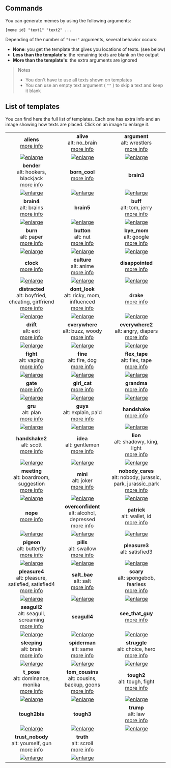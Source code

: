 ## Commands

You can generate memes by using the following arguments:

```
[meme id] "text1" "text2" ...
```

Depending of the number of `"text"` arguments, several behavior occurs:
* **None**: you get the template that gives you locations of texts. (see below)
* **Less than the template's**: the remaining texts are blank on the output
* **More than the template's**: the extra arguments are ignored

> Notes
> * You don't have to use all texts shown on templates
> * You can use an empty text argument ( `""` ) to skip a text and keep it blank

## List of templates

You can find here the full list of templates.
Each one has extra info and an image showing how texts are placed.
Click on an image to enlarge it.


<!--START-->
||||
|:---:|:---:|:---:|
|**aliens**<br><a href='https://knowyourmeme.com/memes/ancient-aliens' target='_blank'>more info</a>|**alive**<br>alt: no_brain<br><a href='https://knowyourmeme.com/memes/oh-fuck-i-forgot-to-give-you-a-brain' target='_blank'>more info</a>|**argument**<br>alt: wrestlers<br><a href='https://knowyourmeme.com/memes/american-chopper-argument' target='_blank'>more info</a>|
|<a href='./templates/aliens.jpg' target='_blank'><img alt='enlarge' src='./preview/aliens.jpg'/></a>|<a href='./templates/alive.jpg' target='_blank'><img alt='enlarge' src='./preview/alive.jpg'/></a>|<a href='./templates/argument.jpg' target='_blank'><img alt='enlarge' src='./preview/argument.jpg'/></a>|
|**bender**<br>alt: hookers, blackjack<br><a href='https://knowyourmeme.com/memes/im-going-to-build-my-own-theme-park-with-blackjack-and-hookers' target='_blank'>more info</a>|**born_cool**<br><a href='https://knowyourmeme.com/memes/nobody-is-born-cool' target='_blank'>more info</a>|**brain3**|
|<a href='./templates/bender.jpg' target='_blank'><img alt='enlarge' src='./preview/bender.jpg'/></a>|<a href='./templates/born_cool.jpg' target='_blank'><img alt='enlarge' src='./preview/born_cool.jpg'/></a>|<a href='./templates/brain3.jpg' target='_blank'><img alt='enlarge' src='./preview/brain3.jpg'/></a>|
|**brain4**<br>alt: brains<br><a href='https://knowyourmeme.com/memes/galaxy-brain' target='_blank'>more info</a>|**brain5**|**buff**<br>alt: tom, jerry<br><a href='https://knowyourmeme.com/memes/buff-tom' target='_blank'>more info</a>|
|<a href='./templates/brain4.jpg' target='_blank'><img alt='enlarge' src='./preview/brain4.jpg'/></a>|<a href='./templates/brain5.jpg' target='_blank'><img alt='enlarge' src='./preview/brain5.jpg'/></a>|<a href='./templates/buff.jpg' target='_blank'><img alt='enlarge' src='./preview/buff.jpg'/></a>|
|**burn**<br>alt: paper<br><a href='https://knowyourmeme.com/photos/1379947-spongebob-squarepants' target='_blank'>more info</a>|**button**<br>alt: nut<br><a href='https://knowyourmeme.com/memes/nut-button' target='_blank'>more info</a>|**bye_mom**<br>alt: google<br><a href='https://knowyourmeme.com/memes/ok-bye-mom' target='_blank'>more info</a>|
|<a href='./templates/burn.jpg' target='_blank'><img alt='enlarge' src='./preview/burn.jpg'/></a>|<a href='./templates/button.jpg' target='_blank'><img alt='enlarge' src='./preview/button.jpg'/></a>|<a href='./templates/bye_mom.jpg' target='_blank'><img alt='enlarge' src='./preview/bye_mom.jpg'/></a>|
|**clock**<br><a href='https://knowyourmeme.com/memes/squidwards-clock-closet' target='_blank'>more info</a>|**culture**<br>alt: anime<br><a href='https://knowyourmeme.com/memes/ah-i-see-youre-a-man-of-culture-as-well' target='_blank'>more info</a>|**disappointed**<br><a href='https://knowyourmeme.com/memes/disappointed-black-guy' target='_blank'>more info</a>|
|<a href='./templates/clock.jpg' target='_blank'><img alt='enlarge' src='./preview/clock.jpg'/></a>|<a href='./templates/culture.jpg' target='_blank'><img alt='enlarge' src='./preview/culture.jpg'/></a>|<a href='./templates/disappointed.jpg' target='_blank'><img alt='enlarge' src='./preview/disappointed.jpg'/></a>|
|**distracted**<br>alt: boyfried, cheating, girlfriend<br><a href='https://knowyourmeme.com/memes/distracted-boyfriend' target='_blank'>more info</a>|**dont_look**<br>alt: ricky, mom, influenced<br><a href='https://knowyourmeme.com/memes/dont-look-at-them-ricky' target='_blank'>more info</a>|**drake**<br><a href='https://knowyourmeme.com/memes/drakeposting' target='_blank'>more info</a>|
|<a href='./templates/distracted.jpg' target='_blank'><img alt='enlarge' src='./preview/distracted.jpg'/></a>|<a href='./templates/dont_look.jpg' target='_blank'><img alt='enlarge' src='./preview/dont_look.jpg'/></a>|<a href='./templates/drake.jpg' target='_blank'><img alt='enlarge' src='./preview/drake.jpg'/></a>|
|**drift**<br>alt: exit<br><a href='https://knowyourmeme.com/memes/left-exit-12-off-ramp' target='_blank'>more info</a>|**everywhere**<br>alt: buzz, woody<br><a href='https://knowyourmeme.com/memes/x-x-everywhere' target='_blank'>more info</a>|**everywhere2**<br>alt: angry, diapers<br><a href='https://knowyourmeme.com/memes/how-many-diapers-could-he-possibly-use' target='_blank'>more info</a>|
|<a href='./templates/drift.jpg' target='_blank'><img alt='enlarge' src='./preview/drift.jpg'/></a>|<a href='./templates/everywhere.jpg' target='_blank'><img alt='enlarge' src='./preview/everywhere.jpg'/></a>|<a href='./templates/everywhere2.jpg' target='_blank'><img alt='enlarge' src='./preview/everywhere2.jpg'/></a>|
|**fight**<br>alt: vaping<br><a href='https://knowyourmeme.com/memes/dabbing-dude' target='_blank'>more info</a>|**fine**<br>alt: fire, dog<br><a href='https://knowyourmeme.com/memes/this-is-fine' target='_blank'>more info</a>|**flex_tape**<br>alt: flex, tape<br><a href='https://knowyourmeme.com/memes/flex-tape' target='_blank'>more info</a>|
|<a href='./templates/fight.jpg' target='_blank'><img alt='enlarge' src='./preview/fight.jpg'/></a>|<a href='./templates/fine.jpg' target='_blank'><img alt='enlarge' src='./preview/fine.jpg'/></a>|<a href='./templates/flex_tape.jpg' target='_blank'><img alt='enlarge' src='./preview/flex_tape.jpg'/></a>|
|**gate**<br><a href='https://knowyourmeme.com/memes/open-the-gate' target='_blank'>more info</a>|**girl_cat**<br><a href='https://knowyourmeme.com/memes/woman-yelling-at-a-cat' target='_blank'>more info</a>|**grandma**<br><a href='https://knowyourmeme.com/memes/grandma-finds-the-internet' target='_blank'>more info</a>|
|<a href='./templates/gate.jpg' target='_blank'><img alt='enlarge' src='./preview/gate.jpg'/></a>|<a href='./templates/girl_cat.jpg' target='_blank'><img alt='enlarge' src='./preview/girl_cat.jpg'/></a>|<a href='./templates/grandma.jpg' target='_blank'><img alt='enlarge' src='./preview/grandma.jpg'/></a>|
|**gru**<br>alt: plan<br><a href='https://knowyourmeme.com/memes/grus-plan' target='_blank'>more info</a>|**guys**<br>alt: explain, paid<br><a href='https://knowyourmeme.com/memes/you-guys-are-getting-paid' target='_blank'>more info</a>|**handshake**<br><a href='https://knowyourmeme.com/memes/epic-handshake' target='_blank'>more info</a>|
|<a href='./templates/gru.jpg' target='_blank'><img alt='enlarge' src='./preview/gru.jpg'/></a>|<a href='./templates/guys.jpg' target='_blank'><img alt='enlarge' src='./preview/guys.jpg'/></a>|<a href='./templates/handshake.jpg' target='_blank'><img alt='enlarge' src='./preview/handshake.jpg'/></a>|
|**handshake2**<br>alt: scott<br><a href='https://knowyourmeme.com/memes/young-michael-scott-shaking-ed-trucks-hand' target='_blank'>more info</a>|**idea**<br>alt: gentlemen<br><a href='https://knowyourmeme.com/memes/all-right-gentlemen' target='_blank'>more info</a>|**lion**<br>alt: shadowy, king, light<br><a href='https://knowyourmeme.com/memes/simba-everything-the-light-touches-is' target='_blank'>more info</a>|
|<a href='./templates/handshake2.jpg' target='_blank'><img alt='enlarge' src='./preview/handshake2.jpg'/></a>|<a href='./templates/idea.jpg' target='_blank'><img alt='enlarge' src='./preview/idea.jpg'/></a>|<a href='./templates/lion.jpg' target='_blank'><img alt='enlarge' src='./preview/lion.jpg'/></a>|
|**meeting**<br>alt: boardroom, suggestion<br><a href='https://knowyourmeme.com/memes/boardroom-suggestion' target='_blank'>more info</a>|**mini**<br>alt: joker<br><a href='https://knowyourmeme.com/memes/mini-joker' target='_blank'>more info</a>|**nobody_cares**<br>alt: nobody, jurassic, park, jurassic_park<br><a href='https://knowyourmeme.com/memes/see-nobody-cares' target='_blank'>more info</a>|
|<a href='./templates/meeting.jpg' target='_blank'><img alt='enlarge' src='./preview/meeting.jpg'/></a>|<a href='./templates/mini.jpg' target='_blank'><img alt='enlarge' src='./preview/mini.jpg'/></a>|<a href='./templates/nobody_cares.jpg' target='_blank'><img alt='enlarge' src='./preview/nobody_cares.jpg'/></a>|
|**nope**<br><a href='https://knowyourmeme.com/memes/disappointed-black-guy' target='_blank'>more info</a>|**overconfident**<br>alt: alcohol, depressed<br><a href='https://knowyourmeme.com/memes/overconfident-alcoholic' target='_blank'>more info</a>|**patrick**<br>alt: wallet, id<br><a href='https://knowyourmeme.com/memes/patrick-stars-wallet' target='_blank'>more info</a>|
|<a href='./templates/nope.jpg' target='_blank'><img alt='enlarge' src='./preview/nope.jpg'/></a>|<a href='./templates/overconfident.jpg' target='_blank'><img alt='enlarge' src='./preview/overconfident.jpg'/></a>|<a href='./templates/patrick.jpg' target='_blank'><img alt='enlarge' src='./preview/patrick.jpg'/></a>|
|**pigeon**<br>alt: butterfly<br><a href='https://knowyourmeme.com/memes/is-this-a-pigeon' target='_blank'>more info</a>|**pills**<br>alt: swallow<br><a href='https://knowyourmeme.com/memes/hard-to-swallow-pills' target='_blank'>more info</a>|**pleasure3**<br>alt: satisfied3|
|<a href='./templates/pigeon.jpg' target='_blank'><img alt='enlarge' src='./preview/pigeon.jpg'/></a>|<a href='./templates/pills.jpg' target='_blank'><img alt='enlarge' src='./preview/pills.jpg'/></a>|<a href='./templates/pleasure3.jpg' target='_blank'><img alt='enlarge' src='./preview/pleasure3.jpg'/></a>|
|**pleasure4**<br>alt: pleasure, satisfied, satisfied4<br><a href='https://knowyourmeme.com/memes/vince-mcmahon-reaction' target='_blank'>more info</a>|**salt_bae**<br>alt: salt<br><a href='https://knowyourmeme.com/memes/salt-bae' target='_blank'>more info</a>|**scary**<br>alt: spongebob, fearless<br><a href='https://knowyourmeme.com/memes/spongebob-sees-flying-dutchman' target='_blank'>more info</a>|
|<a href='./templates/pleasure4.jpg' target='_blank'><img alt='enlarge' src='./preview/pleasure4.jpg'/></a>|<a href='./templates/salt_bae.jpg' target='_blank'><img alt='enlarge' src='./preview/salt_bae.jpg'/></a>|<a href='./templates/scary.jpg' target='_blank'><img alt='enlarge' src='./preview/scary.jpg'/></a>|
|**seagull2**<br>alt: seagull, screaming<br><a href='https://knowyourmeme.com/memes/inhaling-seagull' target='_blank'>more info</a>|**seagull4**|**see_that_guy**<br><a href='https://knowyourmeme.com/memes/hey-man-you-see-that-guy-over-there' target='_blank'>more info</a>|
|<a href='./templates/seagull2.jpg' target='_blank'><img alt='enlarge' src='./preview/seagull2.jpg'/></a>|<a href='./templates/seagull4.jpg' target='_blank'><img alt='enlarge' src='./preview/seagull4.jpg'/></a>|<a href='./templates/see_that_guy.jpg' target='_blank'><img alt='enlarge' src='./preview/see_that_guy.jpg'/></a>|
|**sleeping**<br>alt: brain<br><a href='https://knowyourmeme.com/memes/are-you-going-to-sleep' target='_blank'>more info</a>|**spiderman**<br>alt: same<br><a href='https://knowyourmeme.com/memes/spider-man-pointing-at-spider-man' target='_blank'>more info</a>|**struggle**<br>alt: choice, hero<br><a href='https://knowyourmeme.com/memes/daily-struggle' target='_blank'>more info</a>|
|<a href='./templates/sleeping.jpg' target='_blank'><img alt='enlarge' src='./preview/sleeping.jpg'/></a>|<a href='./templates/spiderman.jpg' target='_blank'><img alt='enlarge' src='./preview/spiderman.jpg'/></a>|<a href='./templates/struggle.jpg' target='_blank'><img alt='enlarge' src='./preview/struggle.jpg'/></a>|
|**t_pose**<br>alt: dominance, monika<br><a href='https://knowyourmeme.com/memes/monika-t-posing-over-sans' target='_blank'>more info</a>|**tom_cousins**<br>alt: cousins, backup, goons<br><a href='https://knowyourmeme.com/memes/tom-and-jerry-hired-goons' target='_blank'>more info</a>|**tough2**<br>alt: tough, fight<br><a href='https://knowyourmeme.com/memes/increasingly-buff-spongebob' target='_blank'>more info</a>|
|<a href='./templates/t_pose.jpg' target='_blank'><img alt='enlarge' src='./preview/t_pose.jpg'/></a>|<a href='./templates/tom_cousins.jpg' target='_blank'><img alt='enlarge' src='./preview/tom_cousins.jpg'/></a>|<a href='./templates/tough2.jpg' target='_blank'><img alt='enlarge' src='./preview/tough2.jpg'/></a>|
|**tough2bis**|**tough3**|**trump**<br>alt: law<br><a href='https://knowyourmeme.com/memes/trumps-first-order-of-business' target='_blank'>more info</a>|
|<a href='./templates/tough2bis.jpg' target='_blank'><img alt='enlarge' src='./preview/tough2bis.jpg'/></a>|<a href='./templates/tough3.jpg' target='_blank'><img alt='enlarge' src='./preview/tough3.jpg'/></a>|<a href='./templates/trump.jpg' target='_blank'><img alt='enlarge' src='./preview/trump.jpg'/></a>|
|**trust_nobody**<br>alt: yourself, gun<br><a href='https://knowyourmeme.com/memes/trust-nobody-not-even-yourself' target='_blank'>more info</a>|**truth**<br>alt: scroll<br><a href='https://knowyourmeme.com/memes/the-scroll-of-truth' target='_blank'>more info</a>|
|<a href='./templates/trust_nobody.jpg' target='_blank'><img alt='enlarge' src='./preview/trust_nobody.jpg'/></a>|<a href='./templates/truth.jpg' target='_blank'><img alt='enlarge' src='./preview/truth.jpg'/></a>||
<!--END-->

